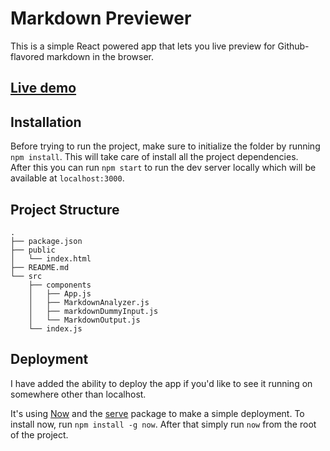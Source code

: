 # Markdown Previewer

This is a simple React powered app that lets you live preview for Github-flavored markdown in the browser.  

## [Live demo](https://markdown-previewer-bxaruqjxby.now.sh/)

## Installation

Before trying to run the project, make sure to initialize the folder by running ```npm install```.
This will take care of install all the project dependencies.  
After this you can run ```npm start``` to run the dev server locally which will be available at ```localhost:3000```.  

## Project Structure

```
.
├── package.json
├── public
│   └── index.html
├── README.md
└── src
    ├── components
    │   ├── App.js
    │   ├── MarkdownAnalyzer.js
    │   ├── markdownDummyInput.js
    │   └── MarkdownOutput.js
    └── index.js
```
## Deployment

I have added the ability to deploy the app if you'd like to see it running on somewhere other than localhost.

It's using [Now](https://zeit.co/now) and the [serve](https://github.com/zeit/serve) package to make a simple
deployment. To install now, run ```npm install -g now```. After that simply run ```now``` from the root of the project.